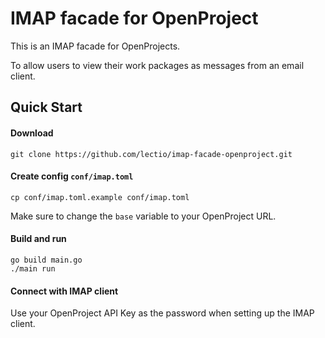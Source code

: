 IMAP facade for OpenProject
===========================

This is an IMAP facade for OpenProjects.

To allow users to view their work packages as messages from an email client.

## Quick Start

#### Download

    git clone https://github.com/lectio/imap-facade-openproject.git

#### Create config `conf/imap.toml`

    cp conf/imap.toml.example conf/imap.toml

Make sure to change the `base` variable to your OpenProject URL.

#### Build and run

    go build main.go
    ./main run

#### Connect with IMAP client

Use your OpenProject API Key as the password when setting up the IMAP client.

